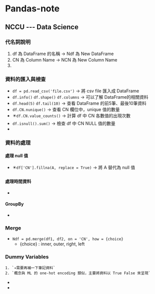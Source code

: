 # Pandas-note
## NCCU --- Data Science 
### 代名詞說明
1. df 為 DataFrame 的名稱 → Ndf 為 New DataFrame
2. CN 為 Column Name → NCN 為 New Column Name
3. 

### 資料的匯入與檢查
- `df = pd.read_csv('file.csv')` → 將 csv file 匯入成 DataFrame
- `df.info()` `df.shape()` `df.columns` → 可以了解 DataFrame的相關資料
- `df.head(5)` `df.tail(10)` → 查看 DataFrame 的前5筆、最後10筆資料
- `df.CN.nunique()` → 查看 CN 欄位中，unique 值的數量
- ✴️`df.CN.value_counts()` → 計算 df 中 CN 各數值的出現次數
- `df.isnull().sum()` → 檢查 df 中 CN NULL 值的數量
- 

### 資料的處理
#### 處理 null 值
- ✴️`df['CN'].fillna(A, replace = True)` → 將 A 替代為 null 值
#### 處理時間資料
- 
#### GroupBy
- 

### Merge
- `Ndf = pd.merge(df1, df2, on = 'CN', how = {choice}`
  - {choice} : inner, outer, right, left

### Dummy Variables
```
1. `✴️需要再補一下筆記資料`
2. `概念與 ML 的 one-hot encoding 類似，主要將資料以 True False 來呈現`
```
- 
- 
